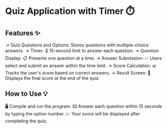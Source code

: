 # Quiz Application with Timer ⏱️

## Features ✨
-> Quiz Questions and Options: Stores questions with multiple-choice answers.
-> Timer: ⏳ 15-second limit to answer each question.
-> Question Display: 📋 Presents one question at a time.
-> Answer Submission: ✅ Users select and submit an answer within the time limit.
-> Score Calculation: 📊 Tracks the user's score based on correct answers.
-> Result Screen: 🏁 Displays the final score at the end of the quiz.

## How to Use 💡
🖥️ Compile and run the program.
⌨️ Answer each question within 15 seconds by typing the option number.
📈 Your score will be displayed after completing the quiz.
